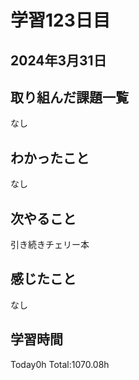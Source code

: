 # 学習123日目
## 2024年3月31日
## 取り組んだ課題一覧
なし
## わかったこと
なし
## 次やること
引き続きチェリー本
## 感じたこと
なし
## 学習時間
 Today0h
 Total:1070.08h
